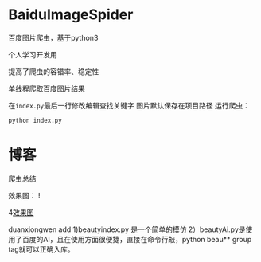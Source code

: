 # BaiduImageSpider
百度图片爬虫，基于python3

个人学习开发用

提高了爬虫的容错率、稳定性

单线程爬取百度图片结果

在`index.py`最后一行修改编辑查找关键字
图片默认保存在项目路径
运行爬虫：
``` python
python index.py
```

# 博客

[爬虫总结](http://www.jwlchina.cn/2016/02/06/python%E7%99%BE%E5%BA%A6%E5%9B%BE%E7%89%87%E7%88%AC%E8%99%AB/)

效果图：
!

4[效果图](http://www.jwlchina.cn/uploads/python%E5%9B%BE%E7%89%87%E7%88%AC%E8%99%AB%E6%88%AA%E5%9B%BE.png)


duanxiongwen add
1)beautyindex.py 是一个简单的模仿
2）beautyAi.py是使用了百度的AI，且在使用方面很便捷，直接在命令行敲，python beau**  group tag就可以正确入库。 

